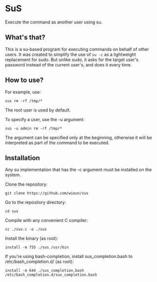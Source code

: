 # SuS
Execute the command as another user using su.

## What's that?
This is a su-based program for executing commands on behalf of other users. It was created to simplify the use of `su -c` as a lightweight replacement for sudo.
But unlike sudo, it asks for the target user's password instead of the current user's, and does it every time.

## How to use?
For example, use:
```
sus rm -rf /tmp/*
```
The root user is used by default.

To specify a user, use the -u argument:
```
sus -u admin rm -rf /tmp/*
```
The argument can be specified only at the beginning, otherwise it will be interpreted as part of the command to be executed.

## Installation
Any su implementation that has the -c argument must be installed on the system.

Clone the repository:
```
git clone https://github.com/wioun/sus
```

Go to the repository directory:
```
cd sus
```

Compile with any convenient C compiler:
```
cc ./sus.c -o ./sus
```

Install the binary (as root):
```
install -m 755 ./sus /usr/bin
```

If you're using bash-completion, install sus_completion.bash to /etc/bash_completion.d/ (as root):
```
install -m 644 ./sus_completion.bash /etc/bash_completion.d/sus_completion.bash
```
